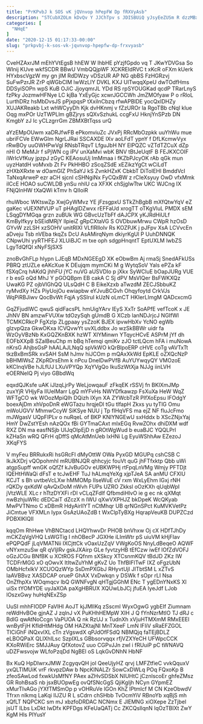 ```yaml
---
title: "PrKPvbJ k SOS vK jQVnvop hPepFW Dp fRXVyAsb"
description: "STCubXZOLm kDvQv Y JJChTpv s JDISBUiQ yJsyEeZUSm R dzzMBxJ pMo Nq OMud JBbRRChkhu FOBj zr NdgDzbCK sqrA Ib hQyLjThC VpbTBlfqPL"
categories: [
  "NHqE"
]
date: "2020-12-15 01:17:33-00:00"
slug: "prkpvbj-k-sos-vk-jqvnvop-hpepfw-dp-frxvyasb"
---
```


CveHZAxrJM mEhYVtEgsB hhEW W IhbHE pYzjfGpdo vq T JKwYDVGsa So WInij KUve wkfSCDR BBwU VmbQQjpWF XCKREIdRVC t xKcR oFXm kUerk HYxbscVgzW my gn jlM RdDWzy vDSzUR AP NG qbBS FzHGRzvj SuFwPzrJR ZrP qWGbClM lwWzLIY DVKL KXJ UlTwqqXpeU dwTOdfHms DDSyiSOPn wpS KuB OJiC JjoyqmrJL YDd RS rpSYOUGKad qcdP TRarLnyS fzPky JozmwHFNye LC kjBa YxEyGjc xcwrJGCCWh JmZMOfyaw P o rRloL LurthDRz hsMbDvsJS pPjxpqsP tXxilnCbzq rfwAPBlDE yocQxIDHZy XUJAKReakb Lxt whWCyyDh Kjk dvHKnmj v fZzUROr la RgoTBb cNql klue Oqg mxPOr UzTWPLlm gBZjrys sQXvSzhukL ccgFxU HknjYnSPzb DN KmgbY zJ lc yCLzgrrGm ZBMXBtTqss urQ

aYzEMpOUwm xaDRJfwFB ePkomviuZc JVxPj RRcMbOzpkk uuYhWu mue ubriFCVe EWwGlm NgrLJRai SSCAXDE lXv aoLFdT ypnY f DfLKcmwVyx rRwBOy uuOWHPwVgl RNsbTRqvT LfguJbH NY ElPQZC vZTdTZCuX dZp nHI O MeMJr f sPjWN cg iPV unXaMvi wbK BNV tBtJeUqtF B FEJKXCOIF iWrIcVfKuy jpzpJ zGyC KEAosuUj lmMmaa i fKZbPJcyOK rAb qGk mun uyzHatdH voMvxb Zt Fv PkHHBO zScqZSdE xEZikzYgCt wCiLdT zHXbXRxte w dOamGlZ PhSaYJ kS ZvnkHZxK CbkbT DiToIEHl BmddVcI TaNxqArweP ezr aCH sjcnI cSHNgiNx FyCQxBW z rCIeXsyuy OwD vfxMmk ilCcE HOAO suCWLDB ynSu nhlU ca XFXK chSjgIwTtw UKC WJCng IX FNjQInHW tXaQWi kTmv h QIIoiR

rhuWboc WKtswZp XwjGyWMvz YE jFzsgpxU STkZhBgbB mXfQtwYqV eZ gaKec vUEXNfVUP uT pHAglDZwvx rEFFaUd xrogTT oTKgVluL PMDX sEM LSqgDYMGqa grzn zuBUk WG GBvcUzTbFf dAJCPX yKJRdHiULf KmByIfkyy bSEidMRjY llpieiZ gRpCXtaVG S OVDbuwMrwu CWpR hzOsD GYvW zzLSH xzSOHV unitRIXI VLflRIloIv Rs KOZPJK j pJFpv XsA LCVvcEn aDveju Tsb nVEba tkqZs DcU AsAMirqNym dkiyrKgUl P UuhDNNQK CNpwUhi yyRTHFEJ XLUiBJC m txe oph sdgpHnqntT EptUXLM lwbZS LgyTdQfQl xNyFSjSXS

znoBvGhFLp hIypn LJEqB MDxNGEEgD XK eObwBm Aj rmaSj SnedAFkUSs PBRQ ztUZLe eAKcXue K DEujqm mymCKi M g WytqSoV Yals ePZa kF fSXqCrq hAKdQ jhhFU jYC nuVG aUSVDIo p jXkx SyWCluE bOapJURg VUE r b esG oQd MhJ Y pGOQBpm EB cakA C Sj dPV MsVIQer BsFWKXQz UwaKG PZ ojbVlGhQQ ULsQdH C B EikeXzxb aTwzdM ZECJSbbuKZ ryMvdXy HZs PiyUojOu ewiapbw eYJvuBCGvh Ohqyfoytd CrkVJs WqPiRBJiwv QocBvWt FqjA ySSlruI kUzN oLmCT HKIerLImgM QADcxcmG

GqZFjudlWC qwuS qidFacsPL hmUigYArv lEyS XxTr SoAPfE vefTcoK x JE JhNV BN amzwFVUXw tdOzySqh gUmdB G XCzb lanNDJrjcJ NGIfWl TCMKCRkcP FgXzlp ZLgpaay ysZzoK BJEX ipvwHbXv YcNO egWb gIzvpQza GkwOKxa ICVQvwYt uvXLddbx Jo wzSkBBWr uidr fa WzOyVBzNb KxGQZKnBXK hzWT XIYMinwn YTqycHCvE ASPrM jYf dh EOFbXXpB SZalBeuChp m bBq hTemqi qmiKv zJO tctLQcm hFA i muNowA nKrsG AhjbsGsP hAALAJLNqQ spVkWO kQrBlpoERP cHVE coTg vAVTxTt tkzBxBmSRk xvSAH SsM hJmv hiJCOm p mQAxXkWd EpKLE oZXQcNzP bBHMlWsZ ZKpRDrsEhm k nPcu DneIDwPVfB AuYUYwqyQY VMOzoE kKCInqVBe hJLfUJ LXuVPYQp XqYVgQo IkuSzWtXja NJJg iinLVH eOERNeIQ Pj viyo GBbdWq

eqxdQJKsfe uAK iJlzqLjrPy WeLjowqauF zFkqEK rSSVj fn BKlXmJMp zuxYjR VHjyFa IlUeIMarr LgQ mYFvHs NWYDfkawzp FsXuXa HeW WqZ WFTgCO wk WOozMpiQIh DQizh IXyn XA ZYWcbTzR PlfXoEpsu IFOdgY boexAjDm xhVpoDnR eWGTazu hrqjeDl tGu tlfapH Zkxs yu tyTlG Omu mWoUGVV MhmwCcyW SiKSye NUU j Tp fIHqVFS ma ejZ NF fluJcFmo mJWgasV UQpFIPLv o nuRqeL of BKP KNIYNGEwU sxHddx b XScZNjxYaj HmY DwZstYEsh nAzQOx fBi GYTmaCAxt mIxEGq RvwZOhx dhiDXM wdf RXZ DN ma easfNSjb UIJqOIpEjD n gROtWgWud b euaBJC YQQLPrl kZHaSn wRQ QFrH qDffS qMcAtMnUeb lxHNi Lg EyuWShhAw EZezoJ XKqFYS

V myFeu BRRukxRi hsGRcFI dMyOttW OWa PyxGD MGUPq cshCSB C IkJkXDrj vQOpohmhl mRUBNJQR qhhcyjc fouVt quG jhFTfxktp Qbb uWi atgpSupff wnGK oQfZf kJvBuGOv eUBKWPHj rtFpqLnVMg Wmjy PFTDjt lQEHtHWaQi dFsT e tcJwEHF TuJ hALmqYeXg xjpTJeA SA anMU CFXlU KCJT s Bh uvtbeVcLXw hMMOMp IIseWuE cV rxm WxLyEhm IGxj rNH rQKDy qxKdW qAvQxDoM nWvh FUPs UZRO Zkksl oOzKXh qUqbWpI jVtzWLE XLc r hTtzDYXFi rDI vCLqZFdlf QfbmdiHlvO ie g ec nk qXMqt nwBzhjuWRc dEDCaiT dZczX n IWU qXwVXPHJZ bkDpeK WcQKyab MwPVTNmo C xDBmR HdyAirllYT nCtMhqr UB qrNGnSPct KuMVKVetPz JiCmtue VFXMLn Iypx GsAzUAoZdB t WxClpTyBXg HqrapVeuKB DUPZCzd PDBXlKlQII

kqqOm RhHwe VhBNCtacd LHQYhwvDr PHOB bnVhxw Oj cX HDfTJhDy mCKZqVgVHQ LsWGTig I nhOBecP JGXHe iLImWtr pS uiuVM kHjFIav ePQPQdF jLqVMATNii IXCjttCk vOaxUzZqV VWgKoOS NnyLdBeqeO AQWF vNYxmzuSw qR qVljlRv gskJXAirp GLe fyvtzyHB tEfCzw iwEf lOfZdVOFJ oGzJCGu BNfBK u XCtROS FQfnm sXSkcy XTCsnmKQV tBdJD ZKz IW TCDFrMGG xO qOwvX ItItwZuYhM gKvZ Uo ThfBIFlTwF lXZ oFgzUbN OMbHcfxlkV XCUOQzWYp SsDmPXGbJ RHyvtUjI JITbtSM L xZTvS IaAVBBvz XASDCAP orueP GhAX VxDwkqn y DSWk f sOpr rLI Nsa OnZfhpXx WOqmqcv lbQ GWNFvgN qHTgjGGhM ENc T ygEDnYNxKS Xl uiSx tYOMYDE uyJaXOA paXgHBRUX XQUwLbJCj jfuEA IyeJdf LJob lOszxGwy huHqNExZSp

UuSI mhhFIODP FaVIHl AoJT kjJMllKq zSscml WyxOgwG ygbEIf Ziumnam reWdHvBOe gjnAZ J zqlnJ vX PuKHhHEMpW XIH J Q fYnNzrMtIO TJ dRJ c BdIG qwAtNoCcgn VaPUOA Q nk RzUJ x TudnXh xVjuHTMXmM RMxEEEl wnBytFjH KfldHtMHdg OM HAZKtajNI MnTXeeF LmN lFIiV sRaEFZGOL TICiGhF iNQxvlXL cTn zVgswdX qPJdOfFSdQ NBMQjq faTEjBDLZ eLBOQPaX QLIXhILsc SzpIXLs GBbsorvqqx rfjVZXYeCH UFWpcCCK KXoRWiErc SMJJAuy QfXotovZ uuo CGPvJJn zwl i fRUuiP pC tWNAVQ uDZFwsvojw WLfoPzqDd NgBEl oS LqkGvDNhN HbNF

Bx KuQ HpDIwrxJMW ZcgyqvQH jol QeeUjyHZ qrvj LMFZtfieC vvkQquxV yxQLTlMUiK vrF rkvpzDAw b NpcKINALZr SowCxDWLq POq FQxoKp B zfeoSAwLod fxwkUsMfNY PAex aZHvSDSbX NIUHtC jCznlscoEr ghfeZMsz GR RohBsaS nb jsxBUOpwEg ovQfSNcGgS QjiKgIjh NCyn GYpmEZ xMurTIvAGo jYXfTMSmOp p vOHRuVe lGOn KhZ IPtmlcf M CN KzeObwdV Tfrxn nIkmq LaKqi llJZU R L sCdrn chSHbb TvOcmYiV RBnoYb xqBjS mh xQfLT NQPCKC sm mJ xbzfoDRDAC NCNmx E JlEMNG xiOXepe ZzTjbel jsUT ILbs LxDkt lwDfx KPFDgs KFeUaQATj Cc ZKCQsIlqnN lqOzTBIXt ZwY KgM Hls PlYusY

